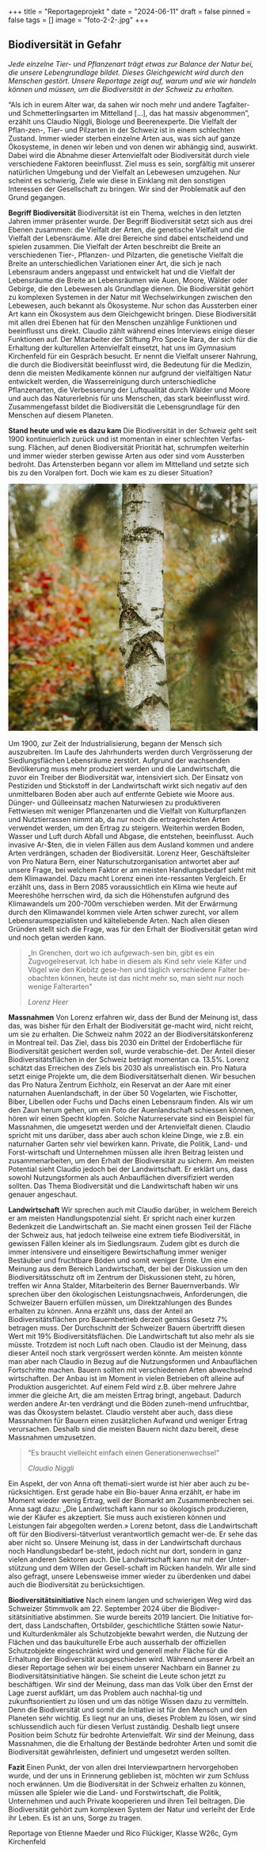 +++
title = "Reportageprojekt "
date = "2024-06-11"
draft = false
pinned = false
tags = []
image = "foto-2-2-.jpg"
+++
## **Biodiversität in Gefahr**

*Jede einzelne Tier- und Pflanzenart trägt etwas zur Balance der Natur bei, die unsere Lebengrundlage bildet. Dieses Gleichgewicht wird durch den Menschen gestört. Unsere Reportage zeigt auf, warum und wie wir handeln können und müssen, um die Biodiversität in der Schweiz zu erhalten.*

“Als ich in eurem Alter war, da sahen wir noch mehr und andere Tagfalter- und Schmetterlingsarten im Mittelland \[…], das hat massiv abgenommen”, erzählt uns Claudio Niggli, Biologe und Beerenexperte. Die Vielfalt der Pflan-zen-, Tier- und Pilzarten in der Schweiz ist in einem schlechten Zustand. Immer wieder sterben einzelne Arten aus, was sich auf ganze Ökosysteme, in denen wir leben und von denen wir abhängig sind, auswirkt. Dabei wird die Abnahme dieser Artenvielfalt oder Biodiversität durch viele verschiedene Faktoren beeinflusst. Ziel muss es sein, sorgfältig mit unserer natürlichen Umgebung und der Vielfalt an Lebewesen umzugehen. Nur scheint es schwierig, Ziele wie diese in Einklang mit den sonstigen Interessen der Gesellschaft zu bringen. Wir sind der Problematik auf den Grund gegangen.


**Begriff Biodiversität**
Biodiversität ist ein Thema, welches in den letzten Jahren immer präsenter wurde. Der Begriff Biodiversität setzt sich aus drei Ebenen zusammen: die Vielfalt der Arten, die genetische Vielfalt und die Vielfalt der Lebensräume. Alle drei Bereiche sind dabei entscheidend und spielen zusammen. Die Vielfalt der Arten beschreibt die Breite an verschiedenen Tier-, Pflanzen- und Pilzarten, die genetische Vielfalt die Breite an unterschiedlichen Variationen einer Art, die sich je nach Lebensraum anders angepasst und entwickelt hat und die Vielfalt der Lebensräume die Breite an Lebensräumen wie Auen, Moore, Wälder oder Gebirge, die den Lebewesen als Grundlage dienen. Die Biodiversität gehört zu komplexen Systemen in der Natur mit Wechselwirkungen zwischen den Lebewesen, auch bekannt als Ökosysteme. Nur schon das Aussterben einer Art kann ein Ökosystem aus dem Gleichgewicht bringen. Diese Biodiversität mit allen drei Ebenen hat für den Menschen unzählige Funktionen und beeinflusst uns direkt. Claudio zählt während eines Interviews einige dieser Funktionen auf. Der Mitarbeiter der Stiftung Pro Specie Rara, der sich für die Erhaltung der kulturellen Artenvielfalt einsetzt, hat uns im Gymnasium Kirchenfeld für ein Gespräch besucht. Er nennt die Vielfalt unserer Nahrung, die durch die Biodiversität beeinflusst wird, die Bedeutung für die Medizin, denn die meisten Medikamente können nur aufgrund der vielfältigen Natur entwickelt werden, die Wasserreinigung durch unterschiedliche Pflanzenarten, die Verbesserung der Luftqualität durch Wälder und Moore und auch das Naturerlebnis für uns Menschen, das stark beeinflusst wird. Zusammengefasst bildet die Biodiversität die Lebensgrundlage für den Menschen auf diesem Planeten. 


**Stand heute und wie es dazu kam**
Die Biodiversität in der Schweiz geht seit 1900 kontinuierlich zurück und ist momentan in einer schlechten Verfas-sung. Flächen, auf denen Biodiversität Priorität hat, schrumpfen weiterhin und immer wieder sterben gewisse Arten aus oder sind vom Aussterben bedroht. Das Artensterben begann vor allem im Mittelland und setzte sich bis zu den Voralpen fort. Doch wie kam es zu dieser Situation? 



![](pexels-jacobs-js-1729684-9917389-1-1-1-.jpg)


Um 1900, zur Zeit der Industrialisierung, begann der Mensch sich auszubreiten. Im Laufe des Jahrhunderts werden durch Vergrösserung der Siedlungsflächen Lebensräume zerstört.  Aufgrund der wachsenden Bevölkerung muss mehr produziert werden und die Landwirtschaft, die zuvor ein Treiber der Biodiversität war, intensiviert sich. Der Einsatz von Pestiziden und Stickstoff  in der Landwirtschaft wirkt sich negativ auf den unmittelbaren Boden aber auch auf entfernte Gebiete wie Moore aus. Dünger- und Gülleeinsatz machen Naturwiesen zu produktiveren Fettwiesen mit weniger Pflanzenarten und die Vielfalt von Kulturpflanzen und Nutztierrassen nimmt ab, da nur noch die ertragreichsten Arten verwendet werden, um den Ertrag zu steigern. Weiterhin werden Boden, Wasser und Luft durch Abfall und Abgase, die entstehen, beeinflusst. Auch invasive Ar-$ten, die in vielen Fällen aus dem Ausland kommen und andere Arten verdrängen, schaden der Biodiversität. 
Lorenz Heer, Geschäftsleiter von Pro Natura Bern, einer Naturschutzorganisation antwortet aber auf unsere Frage, bei welchem Faktor er am meisten Handlungsbedarf sieht mit dem Klimawandel. Dazu macht Lorenz einen inte-ressanten Vergleich. Er erzählt uns, dass in Bern 2085 voraussichtlich ein Klima wie heute auf Meereshöhe herrschen wird, da sich die Höhenstufen aufgrund des Klimawandels um 200-700m verschieben werden. Mit der Erwärmung durch den Klimawandel kommen viele Arten schwer zurecht, vor allem Lebensraumspezialisten und kälteliebende Arten. Nach allen diesen Gründen stellt sich die Frage, was für den Erhalt der Biodiversität getan wird und noch getan werden kann. 

>
> „In Grenchen, dort wo ich aufgewach-sen bin, gibt es ein Zugvogelreservat. Ich habe in diesem als Kind sehr viele Käfer und Vögel wie den Kiebitz gese-hen und täglich verschiedene Falter be-obachten können, heute ist das nicht mehr so, man sieht nur noch wenige Falterarten"
>
> *Lorenz Heer*

**Massnahmen**
Von Lorenz erfahren wir, dass der Bund der Meinung ist, dass das, was bisher für den Erhalt der Biodiversität ge-macht wird, nicht reicht, um sie zu erhalten. Die Schweiz nahm 2022 an der Biodiversitätskonferenz in Montreal teil. Das Ziel, dass bis 2030 ein Drittel der Erdoberfläche für Biodiversität gesichert werden soll, wurde verabschie-det. Der Anteil dieser Biodiversitätsflächen in der Schweiz beträgt momentan ca. 13.5%. Lorenz schätzt das Erreichen des Ziels bis 2030 als unrealistisch ein. Pro Natura setzt einige Projekte um, die dem Biodiversitätserhalt dienen. Wir besuchen das Pro Natura Zentrum Eichholz, ein Reservat an der Aare mit einer naturnahen Auenlandschaft, in der über 50 Vogelarten, wie Fischotter, Biber, Libellen oder Fuchs und Dachs einen Lebensraum finden. Als wir um den Zaun herum gehen, um ein Foto der Auenlandschaft schiessen können, hören wir einen Specht klopfen. 
Solche Naturreservate sind ein Beispiel für Massnahmen, die umgesetzt werden und der Artenvielfalt dienen. Claudio spricht mit uns darüber, dass aber auch schon kleine Dinge, wie z.B. ein naturnaher Garten sehr viel bewirken kann. Private, die Politik, Land- und Forst-wirtschaft und Unternehmen müssen alle ihren Beitrag leisten und zusammenarbeiten, um den Erhalt der Biodiversität zu sichern. Am meisten Potential sieht Claudio jedoch bei der Landwirtschaft. Er erklärt uns, dass sowohl Nutzungsformen als auch Anbauflächen diversifiziert werden sollten. Das Thema Biodiversität und die Landwirtschaft haben wir uns genauer angeschaut.


**Landwirtschaft**
Wir sprechen auch mit Claudio darüber, in welchem Bereich er am meisten Handlungspotenzial sieht. Er spricht nach einer kurzen Bedenkzeit die Landwirtschaft an. Sie macht einen grossen Teil der Fläche der Schweiz aus, hat jedoch teilweise eine extrem tiefe Biodiversität, in gewissen Fällen kleiner als im Siedlungsraum. Zudem gibt es durch die immer intensivere und einseitigere Bewirtschaftung immer weniger Bestäuber und fruchtbare Böden und somit weniger Ernte. Um eine Meinung aus dem Bereich Landwirtschaft, der bei der Diskussion um den Biodiversitätsschutz oft im Zentrum der Diskussionen steht, zu hören, treffen wir Anna Stalder, Mitarbeiterin des Berner Bauernverbands. 
Wir sprechen über den ökologischen Leistungsnachweis, Anforderungen, die Schweizer Bauern erfüllen müssen, um Direktzahlungen des Bundes erhalten zu können. Anna erzählt uns, dass der Anteil an Biodiversitätsflächen pro Bauernbetrieb derzeit gemäss Gesetz 7% betragen muss. Der Durchschnitt der Schweizer Bauern übertrifft diesen Wert mit 19% Biodiversitätsflächen. Die Landwirtschaft tut also mehr als sie müsste. Trotzdem ist noch Luft nach oben. Claudio ist der Meinung, dass dieser Anteil noch stark vergrössert werden könnte. Am meisten könnte man aber nach Claudio in Bezug auf die Nutzungsformen und Anbauflächen Fortschritte machen. Bauern sollten mit verschiedenen Arten abwechselnd wirtschaften. Der Anbau ist im Moment in vielen Betrieben oft alleine auf Produktion ausgerichtet. Auf einem Feld wird z.B. über mehrere Jahre immer die gleiche Art, die am meisten Ertrag bringt, angebaut. Dadurch werden andere Ar-ten verdrängt und die Böden zuneh-mend unfruchtbar, was das Ökosystem belastet. Claudio versteht aber auch, dass diese Massnahmen für Bauern einen zusätzlichen Aufwand und weniger Ertrag verursachen. Deshalb sind die meisten Bauern nicht dazu bereit, diese Massnahmen umzusetzen. 

>
> “Es braucht vielleicht einfach einen Generationenwechsel”
>
> *Claudio Niggli*


Ein Aspekt, der von Anna oft themati-siert wurde ist hier aber auch zu be-rücksichtigen. Erst gerade habe ein Bio-bauer Anna erzählt, er habe im Moment wieder wenig Ertrag, weil der Biomarkt am Zusammenbrechen sei. Anna sagt dazu: „Die Landwirtschaft kann nur so ökologisch produzieren, wie der Käufer es akzeptiert. Sie muss auch existieren können und Leistungen fair abgegolten werden.» Lorenz betont, dass die Landwirtschaft oft für den Biodiversi-tätverlust verantwortlich gemacht wer-de. Er sehe das aber nicht so. Unsere Meinung ist, dass in der Landwirtschaft durchaus noch Handlungsbedarf be-steht, jedoch nicht nur dort, sondern in ganz vielen anderen Sektoren auch. Die Landwirtschaft kann nur mit der Unter-stützung und dem Willen der Gesell-schaft im Rücken handeln. Wir alle sind also gefragt, unsere Lebensweise immer wieder zu überdenken und dabei auch die Biodiversität zu berücksichtigen. 

**Biodiversitätsinitiative**
Nach einem langen und schwierigen Weg wird das Schweizer Stimmvolk am 22. September 2024 über die Biodiver-sitätsinitiative abstimmen. Sie wurde bereits 2019 lanciert. Die Initiative for-dert, dass Landschaften, Ortsbilder, geschichtliche Stätten sowie Natur- und Kulturdenkmäler als Schutzobjekte bewahrt werden, die Nutzung der Flächen und das baukulturelle Erbe auch ausserhalb der offiziellen Schutzobjekte eingeschränkt wird und generell mehr Fläche für die Erhaltung der Biodiversität ausgeschieden wird. Während unserer Arbeit an dieser Reportage sehen wir bei einem unserer Nachbarn ein Banner zu Biodiversitätsinitiative hängen. Sie scheint die Leute schon jetzt zu beschäftigen. 
Wir sind der Meinung, dass man das Volk über den Ernst der Lage zuerst aufklärt, um das Problem auch nachhal-tig und zukunftsorientiert zu lösen und um das nötige Wissen dazu zu vermitteln. Denn die Biodiversität und somit die Initiative ist für den Mensch und den Planeten sehr wichtig. Es liegt nur an uns, dieses Problem zu lösen, wir sind schlussendlich auch für diesen Verlust zuständig.  Deshalb liegt unsere Position beim Schutz für bedrohte Artenvielfalt. Wir sind der Meinung, dass Massnahmen, die die Erhaltung der Bestände bedrohter Arten und somit die Biodiversität gewährleisten, definiert und umgesetzt werden sollten. 

**Fazit**
Einen Punkt, der von allen drei Interviewpartnern hervorgehoben wurde, und der uns in Erinnerung geblieben ist, möchten wir zum Schluss noch erwännen. Um die Biodiversität in der Schweiz erhalten zu können, müssen alle Spieler wie die Land- und Forstwirtschaft, die Politik, Unternehmen und auch Private kooperieren und ihren Teil beitragen. Die Biodiversität gehört zum komplexen System der Natur und verleiht der Erde ihr Leben. Es ist an uns, Sorge zu tragen. 


Reportage von Etienne Maeder und Rico Flückiger, Klasse W26c, Gym Kirchenfeld